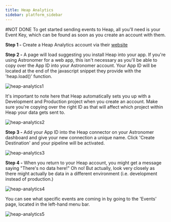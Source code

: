 ```yaml
---
title: Heap Analytics
sidebar: platform_sidebar
---
```

#NOT DONE
To get started sending events to Heap, all you'll need is your Event Key, which can be found as soon as you create an account with them.

**Step 1 -** Create a Heap Analytics account via their [website](http://www.heapanalytics.com)

**Step 2 -** A page will load suggesting you install Heap into your app. If you're using Astronomer for a web app, this isn't necessary as you'll be able to copy over the App ID into your Astronomer account. Your App ID will be located at the end of the javascript snippet they provide with the 'heap.load()' function.

![heap-analytics1](/1.0/assets/img/guides/streaming/clickstream/heap-analytics/heap-analytics1.png)

It's important to note here that Heap automatically sets you up with a Development and Production project when you create an account. Make sure you're copying over the right ID as that will affect which project within Heap your data gets sent to.

![heap-analytics2](/1.0/assets/img/guides/streaming/clickstream/heap-analytics/heap-analytics2.png)

<b>Step 3 -</b> Add your App ID into the Heap connector on your Astronomer dashboard and give your new connection a unique name. Click 'Create Destination' and your pipeline will be activated.

![heap-analytics3](/1.0/assets/img/guides/streaming/clickstream/heap-analytics/heap-analytics3.gif)


<b>Step 4 -</b> When you return to your Heap account, you might get a message saying "There's no data here!" Oh no! But actually, look very closely as there might actually be data in a different environment (i.e. development instead of production.)

![heap-analytics4](/1.0/assets/img/guides/streaming/clickstream/heap-analytics/heap-analytics4.png)

You can see what specific events are coming in by going to the 'Events' page, located in the left-hand menu bar.

![heap-analytics5](/1.0/assets/img/guides/streaming/clickstream/heap-analytics/heap-analytics5.png)